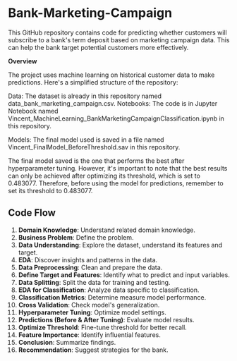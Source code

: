 # Bank-Marketing-Campaign
This GitHub repository contains code for predicting whether customers will subscribe to a bank's term deposit based on marketing campaign data. This can help the bank target potential customers more effectively.

**Overview**

The project uses machine learning on historical customer data to make predictions. Here's a simplified structure of the repository:

Data: The dataset is already in this repository named data_bank_marketing_campaign.csv.
Notebooks: The code is in Jupyter Notebook named Vincent_MachineLearning_BankMarketingCampaignClassification.ipynb in this repository.

Models: The final model used is saved in a file named Vincent_FinalModel_BeforeThreshold.sav in this repository.

The final model saved is the one that performs the best after hyperparameter tuning. However, it's important to note that the best results can only be achieved after optimizing its threshold, which is set to 0.483077. Therefore, before using the model for predictions, remember to set its threshold to 0.483077.

## Code Flow
1. **Domain Knowledge**: Understand related domain knowledge.
2. **Business Problem**: Define the problem.
3. **Data Understanding**: Explore the dataset, understand its features and target.
4. **EDA**: Discover insights and patterns in the data.
5. **Data Preprocessing**: Clean and prepare the data.
6. **Define Target and Features**: Identify what to predict and input variables.
7. **Data Splitting**: Split the data for training and testing.
8. **EDA for Classification**: Analyze data specific to classification.
9. **Classification Metrics**: Determine measure model performance.
10. **Cross Validation**: Check model's generalization.
11. **Hyperparameter Tuning**: Optimize model settings.
12. **Predictions (Before & After Tuning)**: Evaluate model results.
13. **Optimize Threshold**: Fine-tune threshold for better recall.
14. **Feature Importance**: Identify influential features.
15. **Conclusion**: Summarize findings.
16. **Recommendation**: Suggest strategies for the bank.
